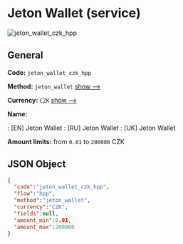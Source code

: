 
# Jeton Wallet (service) 
![jeton_wallet_czk_hpp](https://static.openfintech.io/payment_methods/jeton_wallet_czk_hpp/logo.svg?w=400&c=v0.59.26#w200)  

## General 
 
**Code:** `jeton_wallet_czk_hpp` 
 
**Method:** `jeton_wallet` 
 [show -->](/payment-methods/jeton_wallet/) 
 
**Currency:** `CZK` [show -->](/currencies/CZK/) 
 
**Name:** 
 
:	[EN] Jeton Wallet 
:	[RU] Jeton Wallet 
:	[UK] Jeton Wallet 
 
**Amount limits:** from `0.01` to `200000` CZK 

## JSON Object 

```json
{
  "code":"jeton_wallet_czk_hpp",
  "flow":"hpp",
  "method":"jeton_wallet",
  "currency":"CZK",
  "fields":null,
  "amount_min":0.01,
  "amount_max":200000
}
```  
